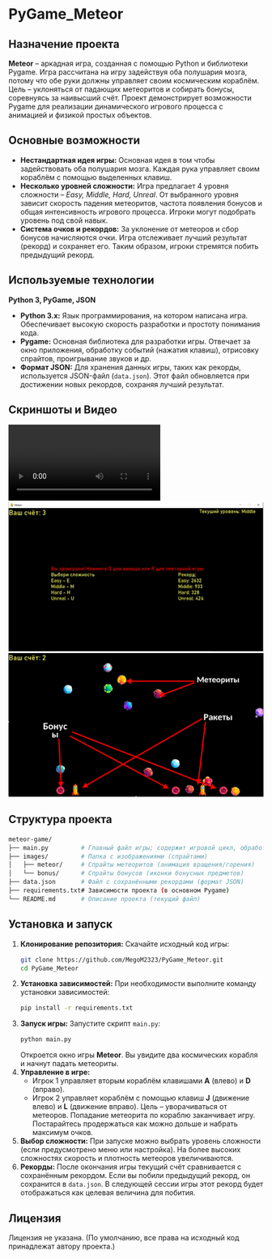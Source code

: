 # PyGame_Meteor

## Назначение проекта

**Meteor** – аркадная игра, созданная с помощью Python и библиотеки Pygame. Игра рассчитана на игру задействуя оба полушария мозга, потому что обе руки должны управляет своим космическим кораблём. Цель – уклоняться от падающих метеоритов и собирать бонусы, соревнуясь за наивысший счёт. Проект демонстрирует возможности Pygame для реализации динамического игрового процесса с анимацией и физикой простых объектов.

## Основные возможности

- **Нестандартная идея игры:** Основная идея в том чтобы задействовать оба полушария мозга. Каждая рука управляет своим кораблём с помощью выделенных клавиш.
- **Несколько уровней сложности:** Игра предлагает 4 уровня сложности – _Easy, Middle, Hard, Unreal_. От выбранного уровня зависит скорость падения метеоритов, частота появления бонусов и общая интенсивность игрового процесса. Игроки могут подобрать уровень под свой навык.
- **Система очков и рекордов:** За уклонение от метеоров и сбор бонусов начисляются очки. Игра отслеживает лучший результат (рекорд) и сохраняет его. Таким образом, игроки стремятся побить предыдущий рекорд.

## Используемые технологии

**Python 3, PyGame, JSON**

- **Python 3.x:** Язык программирования, на котором написана игра. Обеспечивает высокую скорость разработки и простоту понимания кода.
- **Pygame:** Основная библиотека для разработки игры. Отвечает за окно приложения, обработку событий (нажатия клавиш), отрисовку спрайтов, проигрывание звуков и др.
- **Формат JSON:** Для хранения данных игры, таких как рекорды, используется JSON-файл (`data.json`). Этот файл обновляется при достижении новых рекордов, сохраняя лучший результат.

## Скриншоты и Видео

![видео](Video.mp4)
![фото 1](images/ForGitHub/image1.png)
![фото 2](images/ForGitHub/image2.png)

## Структура проекта

```bash
meteor-game/
├── main.py         # Главный файл игры; содержит игровой цикл, обработку событий и пр.
├── images/         # Папка с изображениями (спрайтами)
│   ├── meteor/     # Спрайты метеоритов (анимация вращения/горения)
│   └── bonus/      # Спрайты бонусов (иконки бонусных предметов)
├── data.json       # Файл с сохранёнными рекордами (формат JSON)
├── requirements.txt# Зависимости проекта (в основном Pygame)
└── README.md       # Описание проекта (текущий файл)
```

## Установка и запуск

1. **Клонирование репозитория:** Скачайте исходный код игры:
   ```bash
   git clone https://github.com/MegoM2323/PyGame_Meteor.git
   cd PyGame_Meteor
   ```
2. **Установка зависимостей:** При необходимости выполните команду установки зависимостей:
   ```bash
   pip install -r requirements.txt
   ```
3. **Запуск игры:** Запустите скрипт `main.py`:
   ```bash
   python main.py
   ```
   Откроется окно игры **Meteor**. Вы увидите два космических корабля и начнут падать метеориты.
4. **Управление в игре:**
   - Игрок 1 управляет вторым кораблём клавишами **A** (влево) и **D** (вправо).
   - Игрок 2 управляет кораблём с помощью клавиш **J** (движение влево) и **L** (движение вправо).
     Цель – уворачиваться от метеоров. Попадание метеорита по кораблю заканчивает игру. Постарайтесь продержаться как можно дольше и набрать максимум очков.
5. **Выбор сложности:** При запуске можно выбрать уровень сложности (если предусмотрено меню или настройка). На более высоких сложностях скорость и плотность метеоров увеличиваются.
6. **Рекорды:** После окончания игры текущий счёт сравнивается с сохранённым рекордом. Если вы побили предыдущий рекорд, он сохранится в `data.json`. В следующей сессии игры этот рекорд будет отображаться как целевая величина для побития.

## Лицензия

Лицензия не указана. (По умолчанию, все права на исходный код принадлежат автору проекта.)
